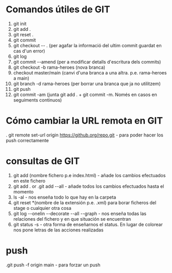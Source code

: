 # Comandos útiles de GIT

1. git init
2. git add .
3. git reset .
4. git commit
5. git checkout -- . (per agafar la informació del ultim commit guardat en cas d'un error)
6. git log
7. git commit --amend (per a modificar detalls d'escritura dels commits)
8. git checkout -b rama-heroes (nova branca)
9. checkout master/main (canvi d'una branca a una altra. p.e. rama-heroes a main)
10. git branch -d rama-heroes (per borrar una branca que ja no utilitzem)
11. git push
12. git commit -am (junta git add . + git commit -m. Només en casos en seguiments continuos)

# Cómo cambiar la URL remota en GIT 

. git remote set-url origin https://github.org/repo.git - para poder hacer los push correctamente

# consultas de GIT

1. git add (nombre fichero p.e index.html) - añade los cambios efectuados en este fichero
2. git add . or .git add --all - añade todos los cambios efectuados hasta el momento
3. ls -al - nos enseña todo lo que hay en la carpeta
4. git reset *(nombre de la extensión p.e. .xml) para borar ficheros del stage o cualquier  otra cosa
5. git log --onelin --decorate --all --graph - nos enseña todas las relaciones del fichero y en que situación se encuentran
6. git status -s - otra forma de enseñarnos el status. En lugar de colorear nos pone letras de las acciones realizadas

# push
.git push -f origin main - para forzar un push




